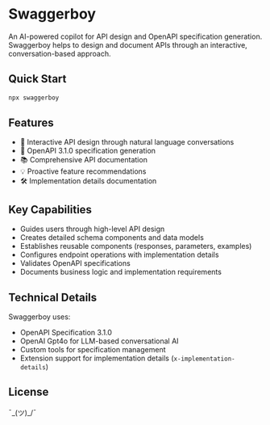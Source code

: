 # Swaggerboy

An AI-powered copilot for API design and OpenAPI specification generation. Swaggerboy helps to design and document APIs through an interactive, conversation-based approach.

## Quick Start

```typescript
npx swaggerboy
```

## Features

- 🤖 Interactive API design through natural language conversations
- 📝 OpenAPI 3.1.0 specification generation
- 📚 Comprehensive API documentation
- 💡 Proactive feature recommendations
- 🛠️ Implementation details documentation

## Key Capabilities

- Guides users through high-level API design
- Creates detailed schema components and data models
- Establishes reusable components (responses, parameters, examples)
- Configures endpoint operations with implementation details
- Validates OpenAPI specifications
- Documents business logic and implementation requirements

## Technical Details

Swaggerboy uses:

- OpenAPI Specification 3.1.0
- OpenAI Gpt4o for LLM-based conversational AI
- Custom tools for specification management
- Extension support for implementation details (`x-implementation-details`)

## License

¯\_(ツ)\_/¯
